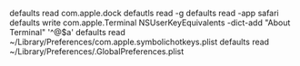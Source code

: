 defaults read com.apple.dock
defautls read -g
defaults read -app safari
defaults write com.apple.Terminal NSUserKeyEquivalents -dict-add "About Terminal" '^@$a'
defaults read ~/Library/Preferences/com.apple.symbolichotkeys.plist 
defaults read ~/Library/Preferences/.GlobalPreferences.plist

